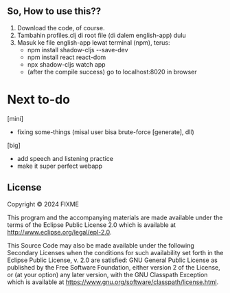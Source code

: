 ## So, How to use this??
1. Download the code, of course.
2. Tambahin profiles.clj di root file (di dalem english-app) dulu 
3. Masuk ke file english-app lewat terminal (npm), terus:
   - npm install shadow-cljs --save-dev
   - npm install react react-dom
   - npx shadow-cljs watch app
   - (after the compile success) go to localhost:8020 in browser

# Next to-do
[mini] 
- fixing some-things (misal user bisa brute-force [generate], dll)

[big]
- add speech and listening practice 
- make it super perfect webapp

## License

Copyright © 2024 FIXME

This program and the accompanying materials are made available under the
terms of the Eclipse Public License 2.0 which is available at
http://www.eclipse.org/legal/epl-2.0.

This Source Code may also be made available under the following Secondary
Licenses when the conditions for such availability set forth in the Eclipse
Public License, v. 2.0 are satisfied: GNU General Public License as published by
the Free Software Foundation, either version 2 of the License, or (at your
option) any later version, with the GNU Classpath Exception which is available
at https://www.gnu.org/software/classpath/license.html.




